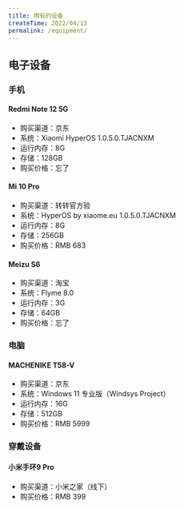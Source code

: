 ```yaml
---
title: 拥有的设备
createTime: 2022/04/13
permalink: /equipment/
---
```

## 电子设备
### 手机
#### Redmi Note 12 5G
* 购买渠道：京东
* 系统：Xiaomi HyperOS 1.0.5.0.TJACNXM
* 运行内存：8G
* 存储：128GB
* 购买价格：忘了

#### Mi 10 Pro
* 购买渠道：转转官方验
* 系统：HyperOS by xiaome.eu 1.0.5.0.TJACNXM
* 运行内存：8G
* 存储：256GB
* 购买价格：RMB 683

#### Meizu S6
* 购买渠道：淘宝
* 系统：Flyme 8.0
* 运行内存：3G
* 存储：64GB
* 购买价格：忘了

### 电脑
#### MACHENIKE T58-V
* 购买渠道：京东
* 系统：Windows 11 专业版（Windsys Project）
* 运行内存：16G
* 存储：512GB
* 购买价格：RMB 5999

### 穿戴设备
#### 小米手环9 Pro
* 购买渠道：小米之家（线下）
* 购买价格：RMB 399